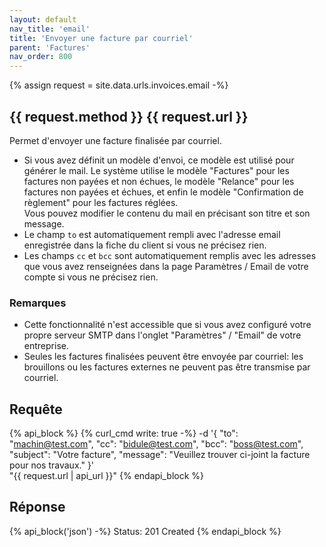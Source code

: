 ```yaml
---
layout: default
nav_title: 'email'
title: 'Envoyer une facture par courriel'
parent: 'Factures'
nav_order: 800
---
```

{% assign request = site.data.urls.invoices.email -%}
## {{ request.method }} {{ request.url }}

Permet d'envoyer une facture finalisée par courriel.

* Si vous avez définit un modèle d'envoi, ce modèle est utilisé pour générer le mail. Le système utilise le modèle "Factures" pour les factures non payées et non échues, le modèle "Relance" pour les factures non payées et échues, et enfin le modèle "Confirmation de règlement" pour les factures réglées.<br/>Vous pouvez modifier le contenu du mail en précisant son titre et son message.
* Le champ `to` est automatiquement rempli avec l'adresse email enregistrée dans la fiche du client si vous ne précisez rien.
* Les champs `cc` et `bcc` sont automatiquement remplis avec les adresses que vous avez renseignées dans la page Paramètres / Email de votre compte si vous ne précisez rien.


### Remarques

* Cette fonctionnalité n'est accessible que si vous avez configuré votre propre serveur SMTP dans l'onglet "Paramètres" / "Email" de votre entreprise.
* Seules les factures finalisées peuvent être envoyée par courriel: les brouillons ou les factures externes ne peuvent pas être transmise par courriel.

## Requête

{% api_block %}
{% curl_cmd write: true -%}
-d '{
"to": "machin@test.com",
"cc": "bidule@test.com",
"bcc": "boss@test.com",
"subject": "Votre facture",
"message": "Veuillez trouver ci-joint la facture pour nos travaux."
}' \
"{{ request.url | api_url }}"
{% endapi_block %}

## Réponse

{% api_block('json') -%}
Status: 201 Created
{% endapi_block %}
